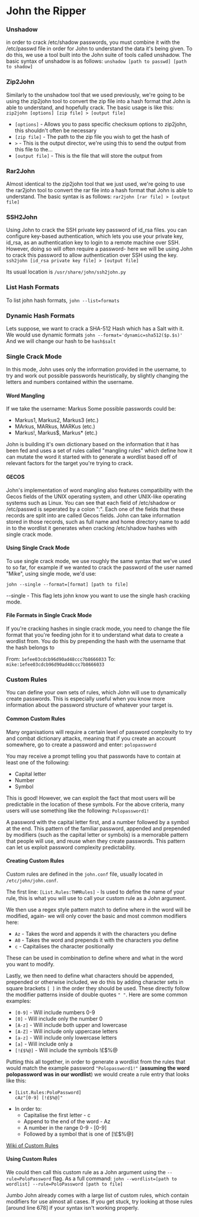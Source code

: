 # John the Ripper

### Unshadow

in order to crack /etc/shadow passwords, you must combine it with the /etc/passwd file in order for John to understand the data it's being given. To do this, we use a tool built into the John suite of tools called unshadow. The basic syntax of unshadow is as follows: `unshadow [path to passwd] [path to shadow]`



### Zip2John

Similarly to the unshadow tool that we used previously, we're going to be using the zip2john tool to convert the zip file into a hash format that John is able to understand, and hopefully crack. The basic usage is like this: `zip2john [options] [zip file] > [output file]`

* `[options]` - Allows you to pass specific checksum options to zip2john, this shouldn't often be necessary
* `[zip file]` - The path to the zip file you wish to get the hash of
* `>` - This is the output director, we're using this to send the output from this file to the...
* `[output file]` - This is the file that will store the output from



### Rar2John

Almost identical to the zip2john tool that we just used, we're going to use the rar2john tool to convert the rar file into a hash format that John is able to understand. The basic syntax is as follows: `rar2john [rar file] > [output file]`



### SSH2John

Using John to crack the SSH private key password of id\_rsa files. you can configure key-based authentication, which lets you use your private key, id\_rsa, as an authentication key to login to a remote machine over SSH. However, doing so will often require a password- here we will be using John to crack this password to allow authentication over SSH using the key. `ssh2john [id_rsa private key file] > [output file]`

Its usual location is `/usr/share/john/ssh2john.py`



### List Hash Formats

To list john hash formats, `john --list=formats`



### Dynamic Hash Formats

Lets suppose, we want to crack a SHA-512 Hash which has a Salt with it. We would use dynamic formats `john --format='dynamic=sha512($p.$s)'` And we will change our hash to be `hash$salt`



### Single Crack Mode

In this mode, John uses only the information provided in the username, to try and work out possible passwords heuristically, by slightly changing the letters and numbers contained within the username.

#### Word Mangling

If we take the username: Markus Some possible passwords could be:

* Markus1, Markus2, Markus3 (etc.)
* MArkus, MARkus, MARKus (etc.)
* Markus!, Markus$, Markus\* (etc.)

John is building it's own dictionary based on the information that it has been fed and uses a set of rules called "mangling rules" which define how it can mutate the word it started with to generate a wordlist based off of relevant factors for the target you're trying to crack.

#### GECOS

John's implementation of word mangling also features compatibility with the Gecos fields of the UNIX operating system, and other UNIX-like operating systems such as Linux. You can see that each field of /etc/shadow or /etc/passwd is seperated by a colon ":". Each one of the fields that these records are split into are called Gecos fields. John can take information stored in those records, such as full name and home directory name to add in to the wordlist it generates when cracking /etc/shadow hashes with single crack mode.

#### Using Single Crack Mode

To use single crack mode, we use roughly the same syntax that we've used to so far, for example if we wanted to crack the password of the user named "Mike", using single mode, we'd use:

`john --single --format=[format] [path to file]`

\--single - This flag lets john know you want to use the single hash cracking mode.

#### File Formats in Single Crack Mode

If you're cracking hashes in single crack mode, you need to change the file format that you're feeding john for it to understand what data to create a wordlist from. You do this by prepending the hash with the username that the hash belongs to

From: `1efee03cdcb96d90ad48ccc7b8666033` To: `mike:1efee03cdcb96d90ad48ccc7b8666033`



### Custom Rules

You can define your own sets of rules, which John will use to dynamically create passwords. This is especially useful when you know more information about the password structure of whatever your target is.

#### Common Custom Rules

Many organisations will require a certain level of password complexity to try and combat dictionary attacks, meaning that if you create an account somewhere, go to create a password and enter: `polopassword`

You may receive a prompt telling you that passwords have to contain at least one of the following:

* Capital letter
* Number
* Symbol

This is good! However, we can exploit the fact that most users will be predictable in the location of these symbols. For the above criteria, many users will use something like the following: `Polopassword1!`

A password with the capital letter first, and a number followed by a symbol at the end. This pattern of the familiar password, appended and prepended by modifiers (such as the capital letter or symbols) is a memorable pattern that people will use, and reuse when they create passwords. This pattern can let us exploit password complexity predictability.

#### Creating Custom Rules

Custom rules are defined in the `john.conf` file, usually located in `/etc/john/john.conf`.

The first line: `[List.Rules:THMRules]` - Is used to define the name of your rule, this is what you will use to call your custom rule as a John argument.

We then use a regex style pattern match to define where in the word will be modified, again- we will only cover the basic and most common modifiers here:

* `Az` - Takes the word and appends it with the characters you define
* `A0` - Takes the word and prepends it with the characters you define
* `c` - Capitalises the character positionally

These can be used in combination to define where and what in the word you want to modify.

Lastly, we then need to define what characters should be appended, prepended or otherwise included, we do this by adding character sets in square brackets `[ ]` in the order they should be used. These directly follow the modifier patterns inside of double quotes `" "`. Here are some common examples:

* `[0-9]` - Will include numbers 0-9
* `[0]` - Will include only the number 0
* `[A-z]` - Will include both upper and lowercase
* `[A-Z]` - Will include only uppercase letters
* `[a-z]` - Will include only lowercase letters
* `[a]` - Will include only a
* `[!£$%@]` - Will include the symbols !£$%@

Putting this all together, in order to generate a wordlist from the rules that would match the example password `"Polopassword1!"` (**assuming the word polopassword was in our wordlist**) we would create a rule entry that looks like this:

* ```
  [List.Rules:PoloPassword]
  cAz"[0-9] [!£$%@]"
  ```
* In order to:
  * Capitalise the first letter - c
  * Append to the end of the word - Az
  * A number in the range 0-9 - \[0-9]
  * Followed by a symbol that is one of \[!£$%@]

[Wiki of Custom Rules](https://www.openwall.com/john/doc/RULES.shtml)

#### Using Custom Rules

We could then call this custom rule as a John argument using the `--rule=PoloPassword` flag. As a full command: `john --wordlist=[path to wordlist] --rule=PoloPassword [path to file]`

Jumbo John already comes with a large list of custom rules, which contain modifiers for use almost all cases. If you get stuck, try looking at those rules \[around line 678] if your syntax isn't working properly.

